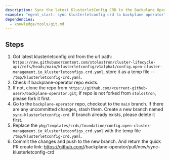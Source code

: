 ```yaml
---
description: Sync the latest KlusterletConfig CRD to the Backplane Operator
example: "egent_start: sync klusterletconfig crd to backplane operator"
dependencies:
  - knowledge/tools/git.md
---
```


## Steps

1. Got latest klusterletconfig crd from the url path: `https://raw.githubusercontent.com/stolostron/cluster-lifecycle-api/refs/heads/main/klusterletconfig/v1alpha1/config.open-cluster-management.io_klusterletconfigs.crd.yaml`, store it as a temp file -- `/tmp/klusterletconfig-crd.yaml`.
2. Check if backplane-operator repo exists.
3. If not, clone the repo from `https://github.com/<current-github-user>/backplane-operator.git`; If repo is not forked from `stolostron`, please fork it first.
4. Go to the `backplane-operator` repo, checkout to the `main` branch. If there are any uncommitted changes, stash them. Create a new branch named `sync-klusterletconfig-crd`. If branch already exists, please delete it first.
5. Replace the `pkg/templates/crds/foundation/config.open-cluster-management.io_klusterletconfigs_crd.yaml` with the temp file `/tmp/klusterletconfig-crd.yaml`.
6. Commit the changes and push to the new branch. And return the quick PR create link: https://github.com/<current-github-user>/backplane-operator/pull/new/sync-klusterletconfig-crd

